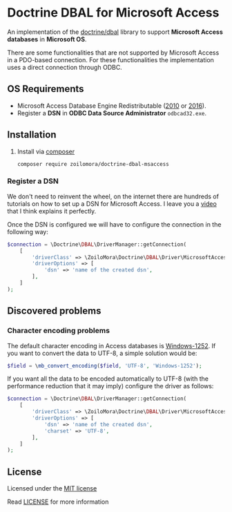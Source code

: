 # Doctrine DBAL for Microsoft Access
An implementation of the [doctrine/dbal](https://github.com/doctrine/dbal) library to support **Microsoft Access databases** in **Microsoft OS**.

There are some functionalities that are not supported by Microsoft Access in a PDO-based connection. For these functionalities the implementation uses a direct connection through ODBC.

## OS Requirements
- Microsoft Access Database Engine Redistributable ([2010](https://www.microsoft.com/download/details.aspx?id=13255) or [2016](https://www.microsoft.com/download/details.aspx?id=54920)).
- Register a **DSN** in **ODBC Data Source Administrator** `odbcad32.exe`.

## Installation

1) Install via [composer](https://getcomposer.org/)

    ```shell script
    composer require zoilomora/doctrine-dbal-msaccess
    ```

### Register a **DSN**
We don't need to reinvent the wheel, on the internet there are hundreds of tutorials on how to set up a DSN for Microsoft Access.
I leave you a [video](https://www.youtube.com/watch?v=biSjA8ms_Wk) that I think explains it perfectly.

Once the DSN is configured we will have to configure the connection in the following way:

```php
$connection = \Doctrine\DBAL\DriverManager::getConnection(
    [
        'driverClass' => \ZoiloMora\Doctrine\DBAL\Driver\MicrosoftAccess\Driver::class,
        'driverOptions' => [
            'dsn' => 'name of the created dsn',
        ],
    ]
);
```

## Discovered problems

### Character encoding problems
The default character encoding in Access databases is [Windows-1252](https://en.wikipedia.org/wiki/Windows-1252).
If you want to convert the data to UTF-8, a simple solution would be:

```php
$field = \mb_convert_encoding($field, 'UTF-8', 'Windows-1252');
```

If you want all the data to be encoded automatically to UTF-8 (with the performance reduction that it may imply)
configure the driver as follows:

```php
$connection = \Doctrine\DBAL\DriverManager::getConnection(
    [
        'driverClass' => \ZoiloMora\Doctrine\DBAL\Driver\MicrosoftAccess\Driver::class,
        'driverOptions' => [
            'dsn' => 'name of the created dsn',
            'charset' => 'UTF-8',
        ],
    ]
);
```

## License
Licensed under the [MIT license](http://opensource.org/licenses/MIT)

Read [LICENSE](LICENSE) for more information
